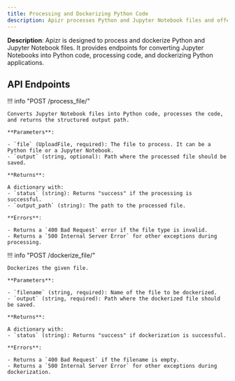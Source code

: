 ```yaml
---
title: Processing and Dockerizing Python Code
description: Apizr processes Python and Jupyter Notebook files and offers dockerization capabilities.
---
```


**Description**: Apizr is designed to process and dockerize Python and Jupyter Notebook files. It provides endpoints for converting Jupyter Notebooks into Python code, processing code, and dockerizing Python applications.

## API Endpoints

!!! info "POST /process_file/"

    Converts Jupyter Notebook files into Python code, processes the code, and returns the structured output path.

    **Parameters**:

    - `file` (UploadFile, required): The file to process. It can be a Python file or a Jupyter Notebook.
    - `output` (string, optional): Path where the processed file should be saved.

    **Returns**:

    A dictionary with:
    - `status` (string): Returns "success" if the processing is successful.
    - `output_path` (string): The path to the processed file.

    **Errors**:

    - Returns a `400 Bad Request` error if the file type is invalid.
    - Returns a `500 Internal Server Error` for other exceptions during processing.

!!! info "POST /dockerize_file/"

    Dockerizes the given file.

    **Parameters**:

    - `filename` (string, required): Name of the file to be dockerized.
    - `output` (string, required): Path where the dockerized file should be saved.

    **Returns**:

    A dictionary with:
    - `status` (string): Returns "success" if dockerization is successful.

    **Errors**:

    - Returns a `400 Bad Request` if the filename is empty.
    - Returns a `500 Internal Server Error` for other exceptions during dockerization.
